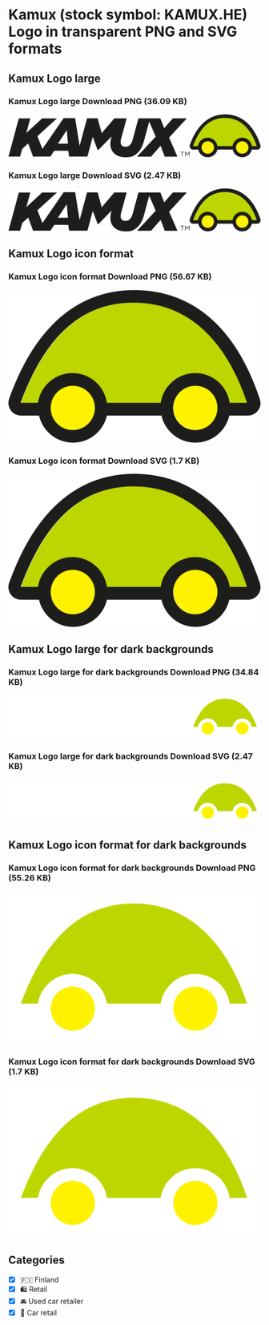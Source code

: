 # Kamux (stock symbol: KAMUX.HE) Logo in transparent PNG and SVG formats

## Kamux Logo large

### Kamux Logo large Download PNG (36.09 KB)

![Kamux Logo large Download PNG (36.09 KB)](/img/orig/KAMUX.HE_BIG-a4b0f0e9.png)

### Kamux Logo large Download SVG (2.47 KB)

![Kamux Logo large Download SVG (2.47 KB)](/img/orig/KAMUX.HE_BIG-9ae231ff.svg)

## Kamux Logo icon format

### Kamux Logo icon format Download PNG (56.67 KB)

![Kamux Logo icon format Download PNG (56.67 KB)](/img/orig/KAMUX.HE-6d1ff2cb.png)

### Kamux Logo icon format Download SVG (1.7 KB)

![Kamux Logo icon format Download SVG (1.7 KB)](/img/orig/KAMUX.HE-929cb6a4.svg)

## Kamux Logo large for dark backgrounds

### Kamux Logo large for dark backgrounds Download PNG (34.84 KB)

![Kamux Logo large for dark backgrounds Download PNG (34.84 KB)](/img/orig/KAMUX.HE_BIG.D-7ece4d43.png)

### Kamux Logo large for dark backgrounds Download SVG (2.47 KB)

![Kamux Logo large for dark backgrounds Download SVG (2.47 KB)](/img/orig/KAMUX.HE_BIG.D-4679265c.svg)

## Kamux Logo icon format for dark backgrounds

### Kamux Logo icon format for dark backgrounds Download PNG (55.26 KB)

![Kamux Logo icon format for dark backgrounds Download PNG (55.26 KB)](/img/orig/KAMUX.HE.D-edd46048.png)

### Kamux Logo icon format for dark backgrounds Download SVG (1.7 KB)

![Kamux Logo icon format for dark backgrounds Download SVG (1.7 KB)](/img/orig/KAMUX.HE.D-918e3e9a.svg)



## Categories
- [x] 🇫🇮 Finland
- [x] 🛍️ Retail
- [x] 🚘 Used car retailer
- [x] 🚗 Car retail
